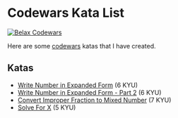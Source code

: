 # Codewars Kata List

[![Belax Codewars](https://www.codewars.com/users/Belax8/badges/large)](https://www.codewars.com/users/Belax8)

Here are some [codewars](https://www.codewars.com/r/J4C9eA) katas that I have created. 

## Katas
 * [Write Number in Expanded Form](https://www.codewars.com/kata/write-number-in-expanded-form) (6 KYU)
 * [Write Number in Expanded Form - Part 2](https://www.codewars.com/kata/write-number-in-expanded-form-part-2) (6 KYU)
 * [Convert Improper Fraction to Mixed Number](https://www.codewars.com/kata/convert-improper-fraction-to-mixed-number) (7 KYU)
 * [Solve For X](https://www.codewars.com/kata/solve-for-x) (5 KYU)
